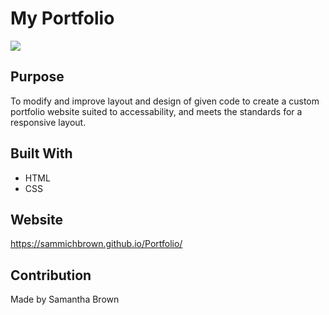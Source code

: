 # My Portfolio

![](My-website.png)


## Purpose
To modify and improve layout and design of given code to create a custom portfolio website suited to accessability, and meets the standards for a responsive layout.

## Built With
* HTML
* CSS

## Website
https://sammichbrown.github.io/Portfolio/

## Contribution
Made by Samantha Brown

